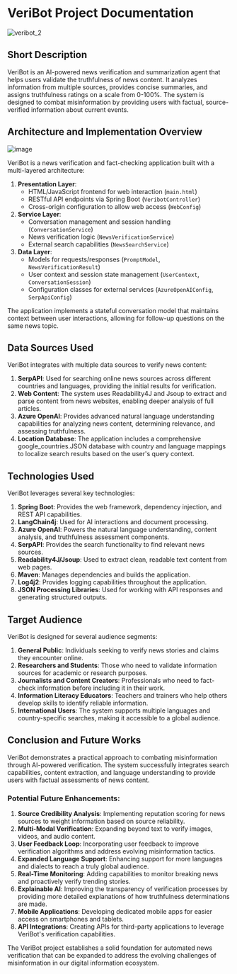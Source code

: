 # VeriBot Project Documentation
![veribot_2](https://github.com/user-attachments/assets/94d512bf-017d-4a87-97ce-ffb05b0cba5d)

## Short Description

VeriBot is an AI-powered news verification and summarization agent that helps users validate the truthfulness of news content. It analyzes information from multiple sources, provides concise summaries, and assigns truthfulness ratings on a scale from 0-100%. The system is designed to combat misinformation by providing users with factual, source-verified information about current events.

## Architecture and Implementation Overview

![image](https://github.com/user-attachments/assets/edd774be-8902-4a04-a7d1-c92efeaa97cc)

VeriBot is a news verification and fact-checking application built with a multi-layered architecture:

1. **Presentation Layer**:
    - HTML/JavaScript frontend for web interaction (`main.html`)
    - RESTful API endpoints via Spring Boot (`VeribotController`)
    - Cross-origin configuration to allow web access (`WebConfig`)
2. **Service Layer**:
    - Conversation management and session handling (`ConversationService`)
    - News verification logic (`NewsVerificationService`)
    - External search capabilities (`NewsSearchService`)
3. **Data Layer**:
    - Models for requests/responses (`PromptModel`, `NewsVerificationResult`)
    - User context and session state management (`UserContext`, `ConversationSession`)
    - Configuration classes for external services (`AzureOpenAIConfig`, `SerpApiConfig`)

The application implements a stateful conversation model that maintains context between user interactions, allowing for follow-up questions on the same news topic.

## Data Sources Used

VeriBot integrates with multiple data sources to verify news content:

1. **SerpAPI**: Used for searching online news sources across different countries and languages, providing the initial results for verification.
2. **Web Content**: The system uses Readability4J and Jsoup to extract and parse content from news websites, enabling deeper analysis of full articles.
3. **Azure OpenAI**: Provides advanced natural language understanding capabilities for analyzing news content, determining relevance, and assessing truthfulness.
4. **Location Database**: The application includes a comprehensive google_countries.JSON database with country and language mappings to localize search results based on the user's query context.

## Technologies Used

VeriBot leverages several key technologies:

1. **Spring Boot**: Provides the web framework, dependency injection, and REST API capabilities.
2. **LangChain4j**: Used for AI interactions and document processing.
3. **Azure OpenAI**: Powers the natural language understanding, content analysis, and truthfulness assessment components.
4. **SerpAPI**: Provides the search functionality to find relevant news sources.
5. **Readability4J/Jsoup**: Used to extract clean, readable text content from web pages.
6. **Maven**: Manages dependencies and builds the application.
7. **Log4j2**: Provides logging capabilities throughout the application.
8. **JSON Processing Libraries**: Used for working with API responses and generating structured outputs.

## Target Audience

VeriBot is designed for several audience segments:

1. **General Public**: Individuals seeking to verify news stories and claims they encounter online.
2. **Researchers and Students**: Those who need to validate information sources for academic or research purposes.
3. **Journalists and Content Creators**: Professionals who need to fact-check information before including it in their work.
4. **Information Literacy Educators**: Teachers and trainers who help others develop skills to identify reliable information.
5. **International Users**: The system supports multiple languages and country-specific searches, making it accessible to a global audience.

## Conclusion and Future Works

VeriBot demonstrates a practical approach to combating misinformation through AI-powered verification. The system successfully integrates search capabilities, content extraction, and language understanding to provide users with factual assessments of news content.

### Potential Future Enhancements:

1. **Source Credibility Analysis**: Implementing reputation scoring for news sources to weight information based on source reliability.
2. **Multi-Modal Verification**: Expanding beyond text to verify images, videos, and audio content.
3. **User Feedback Loop**: Incorporating user feedback to improve verification algorithms and address evolving misinformation tactics.
4. **Expanded Language Support**: Enhancing support for more languages and dialects to reach a truly global audience.
5. **Real-Time Monitoring**: Adding capabilities to monitor breaking news and proactively verify trending stories.
6. **Explainable AI**: Improving the transparency of verification processes by providing more detailed explanations of how truthfulness determinations are made.
7. **Mobile Applications**: Developing dedicated mobile apps for easier access on smartphones and tablets.
8. **API Integrations**: Creating APIs for third-party applications to leverage VeriBot's verification capabilities.

The VeriBot project establishes a solid foundation for automated news verification that can be expanded to address the evolving challenges of misinformation in our digital information ecosystem.
